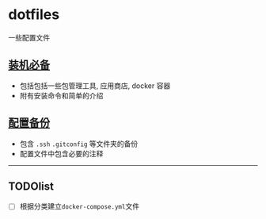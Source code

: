 # dotfiles

一些配置文件

## [装机必备](./Common/)

- 包括包括一些包管理工具, 应用商店, docker 容器
- 附有安装命令和简单的介绍

## [配置备份](./bak/)

- 包含 `.ssh` `.gitconfig` 等文件夹的备份
- 配置文件中包含必要的注释

***

## TODOlist

- [ ] 根据分类建立`docker-compose.yml`文件
